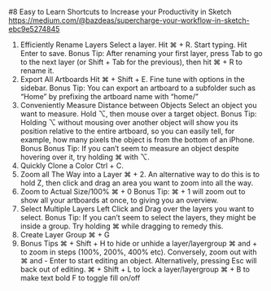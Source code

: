 #8 Easy to Learn Shortcuts to Increase your Productivity in Sketch
https://medium.com/@bazdeas/supercharge-your-workflow-in-sketch-ebc9e5274845

1. Efficiently Rename Layers
    Select a layer. Hit ⌘ + R. Start typing. Hit Enter to save.
    Bonus Tip: After renaming your first layer, press Tab to go to the next layer (or Shift + Tab for the previous), then hit ⌘ + R to rename it.
2. Export All Artboards
    Hit ⌘ + Shift + E. Fine tune with options in the sidebar.
    Bonus Tip: You can export an artboard to a subfolder such as “Home” by prefixing the artboard name with “home/”
3. Conveniently Measure Distance between Objects
    Select an object you want to measure. Hold ⌥, then mouse over a target object.
    Bonus Tip: Holding ⌥ without mousing over another object will show you its position relative to the entire artboard, so you can easily tell, for example, how many pixels the object is from the bottom of an iPhone.
    Bonus Bonus Tip: If you can’t seem to measure an object despite hovering over it, try holding ⌘ with ⌥.
4. Quickly Clone a Color
    Ctrl + C.
5. Zoom all The Way into a Layer
    ⌘ + 2.  An alternative way to do this is to hold Z, then click and drag an area you want to zoom into all the way.
6. Zoom to Actual Size/100%
    ⌘ + 0
    Bonus Tip: ⌘ + 1 will zoom out to show all your artboards at once, to giving you an overview.
7. Select Multiple Layers
    Left Click and Drag over the layers you want to select.
    Bonus Tip: If you can’t seem to select the layers, they might be inside a group. Try holding ⌘ while dragging to remedy this.
8. Create Layer Group
    ⌘ + G
9. Bonus Tips
    ⌘ + Shift + H to hide or unhide a layer/layergroup
    ⌘ and + to zoom in steps (100%, 200%, 400% etc). Conversely, zoom out with ⌘ and -
    Enter to start editing an object. Alternatively, pressing Esc will back out of editing.
    ⌘ + Shift + L to lock a layer/layergroup
    ⌘ + B to make text bold
    F to toggle fill on/off
